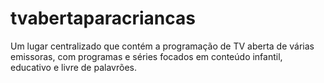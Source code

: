 # tvabertaparacriancas
Um lugar centralizado que contém a programação de TV aberta de várias emissoras, com programas e séries focados em conteúdo infantil, educativo e livre de palavrões.
